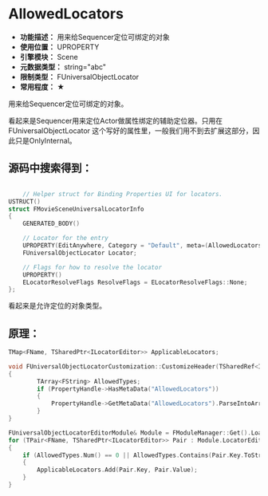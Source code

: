 ﻿# AllowedLocators

- **功能描述：** 用来给Sequencer定位可绑定的对象
- **使用位置：** UPROPERTY
- **引擎模块：** Scene
- **元数据类型：** string="abc"
- **限制类型：** FUniversalObjectLocator
- **常用程度：** ★

用来给Sequencer定位可绑定的对象。

看起来是Sequencer用来定位Actor做属性绑定的辅助定位器。只用在FUniversalObjectLocator 这个写好的属性里，一般我们用不到去扩展这部分，因此只是OnlyInternal。

## 源码中搜索得到：

```cpp

	// Helper struct for Binding Properties UI for locators.
USTRUCT()
struct FMovieSceneUniversalLocatorInfo
{
	GENERATED_BODY()

	// Locator for the entry
	UPROPERTY(EditAnywhere, Category = "Default", meta=(AllowedLocators="Actor"))
	FUniversalObjectLocator Locator;

	// Flags for how to resolve the locator
	UPROPERTY()
	ELocatorResolveFlags ResolveFlags = ELocatorResolveFlags::None;
};
```

看起来是允许定位的对象类型。

## 原理：

```cpp
TMap<FName, TSharedPtr<ILocatorEditor>> ApplicableLocators;

void FUniversalObjectLocatorCustomization::CustomizeHeader(TSharedRef<IPropertyHandle> StructPropertyHandle, FDetailWidgetRow& HeaderRow, IPropertyTypeCustomizationUtils& StructCustomizationUtils)
{
		TArray<FString> AllowedTypes;
		if (PropertyHandle->HasMetaData("AllowedLocators"))
		{
			PropertyHandle->GetMetaData("AllowedLocators").ParseIntoArray(AllowedTypes, TEXT(","));
		}
}

FUniversalObjectLocatorEditorModule& Module = FModuleManager::Get().LoadModuleChecked<FUniversalObjectLocatorEditorModule>("UniversalObjectLocatorEditor");
for (TPair<FName, TSharedPtr<ILocatorEditor>> Pair : Module.LocatorEditors)
{
	if (AllowedTypes.Num() == 0 || AllowedTypes.Contains(Pair.Key.ToString()))
	{
		ApplicableLocators.Add(Pair.Key, Pair.Value);
	}
}
```
